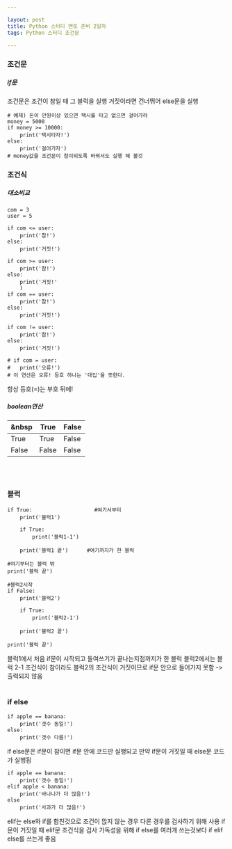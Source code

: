 ```yaml
---

layout: post
title: Python 스터디 멘토 준비 2일차
tags: Python 스터디 조건문

---
```


### 조건문<br/>
##### if문<br/>

조건문은 조건이 참일 때 그 블럭을 실행
거짓이라면 건너뛰어 else문을 실행
```
# 예제) 돈이 만원이상 있으면 택시를 타고 없으면 걸어가라
money = 5000
if money >= 10000:
	print('택시타자!')
else:
	print('걸어가자')
# money값을 조건문이 참이되도록 바꿔서도 실행 해 볼것
```

### 조건식<br/>
##### 대소비교<br/>
```
com = 3
user = 5

if com <= user:
	print('참!')
else:
	print('거짓!')
	
if com >= user:
	print('참!')
else:
	print('거짓!'
	)
if com == user:
	print('참!')
else:
	print('거짓!')
	
if com != user:
	print('참!')
else:
	print('거짓!')
	
# if com = user:
#	print('오류!')
# 이 연산은 오류! 등호 하나는 '대입'을 뜻한다.
```
항상 등호(=)는 부호 뒤에!<br/>

##### boolean연산<br/>

&nbsp|True|False
-----|----|-----
True|True|False
False|False|False

<br/><br/>
### 블럭<br/>
```
if True:					#여기서부터
	print('블럭1')
    
    if True:
       	print('블럭1-1')
        
    print('블럭1 끝')		#여기까지가 한 블럭
    
#여기부터는 블럭 밖
print('블럭 끝')

#블럭2시작
if False:
	print('블럭2')
	
    if True:
    	print('블럭2-1')
    
    print('블럭2 끝')

print('블럭 끝')
```
블럭1에서 처음 if문이 시작되고 들여쓰기가 끝나는지점까지가 한 블럭
블럭2에서는 블럭 2-1 조건식이 참이라도 블럭2의 조건식이 거짓이므로 if문 안으로 들어가지 못함 -> 출력되지 않음<br/><br/>
### if else
```
if apple == banana:
	print('갯수 동일!')
else:
	print('갯수 다름!')
```
if else문은 if문이 참이면 if문 안에 코드만 실행되고 만약 if문이 거짓일 때 else문 코드가 실행됨

```
if apple == banana:
	print('갯수 동일!')
elif apple < banana:
	print('바나나가 더 많음!')
else
	print('사과가 더 많음!')
```
elif는 else와 if를 합친것으로 조건이 맍지 않는 경우 다른 경우를 검사하기 위해 사용
if문이 거짓일 때 elif문 조건식을 검사
가독성을 위해 if else를 여러개 쓰는것보다 if elif else를 쓰는게 좋음
